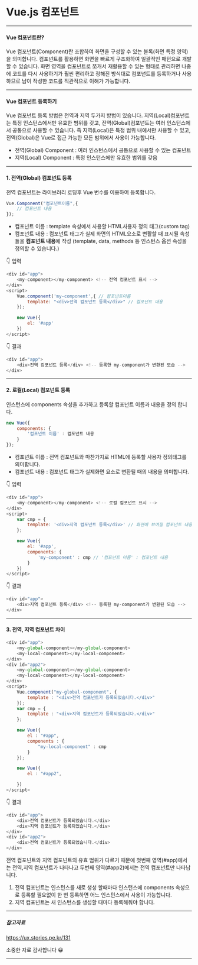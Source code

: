 # Vue.js 컴포넌트
***

#### Vue 컴포넌트란?
Vue 컴포넌트(Component)란 조합하여 화면을 구성할 수 있는 블록(화면 특정 영역)을 의미합니다. 컴포넌트를 활용하면 화면을 빠르게 구조화하여 일괄적인 패턴으로 개발할 수 있습니다. 화면 영역을 컴포넌트로 쪼개서 재활용할 수 있는 형태로 관리하면 나중에 코드를 다시 사용하기가 훨씬 편리하고 정해진 방식대로 컴포넌트를 등록하거나 사용하므로 남이 작성한 코드를 직관적으로 이해가 가능합니다.

***
#### Vue 컴포넌트 등록하기
Vue 컴포넌트 등록 방법은 전역과 지역 두가지 방법이 있습니다. 지역(Local)컴포넌트는 특정 인스턴스에서만 유효한 범위를 갖고, 전역(Global)컴포넌트는 여러 인스턴스에서 공통으로 사용할 수 있습니다. 즉 지역(Local)은 특정 범위 내에서만 사용할 수 있고, 전역(Global)은 Vue로 접근 가능한 모든 범위에서 사용이 가능합니다.

- 전역(Global) Component : 여러 인스턴스에서 공통으로 사용할 수 있는 컴포넌트
- 지역(Local) Component : 특정 인스턴스에만 유효한 범위를 갖음

***
#### 1. 전역(Global) 컴포넌트 등록
전역 컴포넌트는 라이브러리 로딩후 Vue 변수를 이용하여 등록합니다.

```javascript
Vue.Component("컴포넌트이름",{
    // 컴포넌트 내용
});
```
- 컴포넌트 이름 : template 속성에서 사용할 HTML사용자 정의 태그(custom tag)
- 컴포넌트 내용 : 컴포넌트 태그가 실제 화면의 HTML요소로 변활할 때 표시될 속성들을 **컴포넌트 내용**에 작성 (template, data, methods 등 인스턴스 옵션 속성을 정의할 수 있습니다.)

👇 입력
```javascript
<div id="app">
    <my-component></my-component> <!-- 전역 컴포넌트 표시 -->
</div>
<script>
    Vue.component('my-component',{ // 컴포넌트이름
        template: "<div>전역 컴포넌트 등록</div>" // 컴포넌트 내용
    });

    new Vue({
        el: '#app'
    })
</script>
```
👇 결과
```javascript
<div id="app">
    <div>전역 컴포넌트 등록</div> <!-- 등록한 my-component가 변환된 모습 -->
</div>
```
***
#### 2. 로컬(Local) 컴포넌트 등록
인스턴스에 components 속성을 추가하고 등록할 컴포넌트 이름과 내용을 정의 합니다.
```javascript
new Vue({
    components: {
        '컴포넌트 이름' : 컴포넌트 내용
    }
});
```
- 컴포넌트 이름 : 전역 컴포넌트와 마찬가지로 HTML에 등록할 사용자 정의태그를 의미합니다.
- 컴포넌트 내용 : 컴포넌트 태그가 실제화면 요소로 변환될 때의 내용을 의미합니다.

👇 입력
```javascript
<div id="app">
    <my-component></my-component> <!-- 로컬 컴포넌트 표시 -->
</div>
<script>
    var cmp = {
        template: '<div>지역 컴포넌트 등록</div>' // 화면에 보여질 컴포넌트 내용 정의
    };

    new Vue({
        el: '#app',
        components: {
            'my-component' : cmp // '컴포넌트 이름' : 컴포넌트 내용
        }
    })
</script>
```
👇 결과
```javascript
<div id="app">
    <div>지역 컴포넌트 등록</div> <!-- 등록한 my-component가 변환된 모습 -->
</div>
```
***
#### 3. 전역, 지역 컴포넌트 차이
```javascript
<div id="app">
    <my-global-component></my-global-component>
    <my-local-component></my-local-component>
</div>
<div id="app2">
    <my-global-component></my-global-component>
    <my-local-component></my-local-component>
</div>
<script>
    Vue.component("my-global-component", {
        template : "<div>전역 컴포넌트가 등록되었습니다.</div>"
    });
    var cmp = {
        template : "<div>지역 컴포넌트가 등록되었습니다.</div>"
    };

    new Vue({
        el : "#app",
        components : {
            "my-local-component" : cmp
        }
    });

    new Vue({
        el : "#app2",

    })
</script>
```
👇 결과
```javascript
<div id="app">
    <div>전역 컴포넌트가 등록되었습니다.</div>
    <div>지역 컴포넌트가 등록되었습니다.</div>
</div>
<div id="app2">
    <div>전역 컴포넌트가 등록되었습니다.</div>
</div>
```
전역 컴포넌트와 지역 컴포넌트의 유효 범위가 다르기 때문에 첫번째 영역(#app)에서는 전역,지역 컴포넌트가 나타나고 두번째 영역(#app2)에서는 전역 컴포넌트만 나타납니다.

1. 전역 컴포넌트는 인스턴스를 새로 생성 할때마다 인스턴스에 components 속성으로 등록할 필요없이 한 번 등록하면 어느 인스턴스에서 사용이 가능합니다.
2. 지역 컴포넌트는 새 인스턴스를 생성할 때마다 등록해줘야 합니다.
  

***
##### 참고자료
https://ux.stories.pe.kr/131<br>

소중한 자료 감사합니다 😀
***

